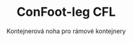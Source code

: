 ---
title: "ConFoot-leg CFL"
subtitle: "Kontejnerová noha pro rámové kontejnery"
mainImage: "/images/products/confoot-leg-cfl-main.jpg"
gallery:
  - "/images/products/confoot-leg-cfl-1.jpg"
  - "/images/products/confoot-leg-cfl-2.jpg"
  - "/images/products/confoot-leg-cfl-3.jpg"
shortDescription: "ConFoot-leg CFL je navržena speciálně pro rámové kontejnery, dokonale se přizpůsobí rámům, což umožňuje využití kontejnerů jako skladů pro kapaliny a další materiály."
technicalDescription: "Model CFL je navržen pro sférické kontejnery, které se používají k přepravě kapalin vyžadujících odolnost vůči vysokému tlaku, jelikož sférický tvar tlak nejlépe rozkládá, ale vyžaduje okolní rámy, aby byl kontejner přepravitelný."
videoID: "C2KwnEb-npU"
specifications:
  - name: "Hmotnost"
    value: "24 kg za nohu"
  - name: "Nosnost"
    value: "30 tun"
  - name: "Rozsah nastavení"
    value: "1 043 mm až 1 448 mm"
  - name: "Materiál"
    value: "Ocel nejvyšší kvality"
price: "3.600 EUR"
priceVAT: "4.356 EUR"
pricingNotes: "K dispozici jsou množstevní slevy. Kontaktujte nás pro více informací."
buyLink: "/contact"
howToUse: |
  1. Umístěte nohu CFL na roh rámu kontejneru
  2. Aktivujte zajišťovací mechanismus
  3. V případě potřeby nastavte výšku v rozsahu od 1 043 mm do 1 448 mm
  4. Opakujte pro všechny potřebné rohy
  5. Spusťte návěs a odjeďte, čímž necháte kontejner na nohou
benefits:
  - title: "Perfektní přizpůsobení rámu"
    description: "Navrženo tak, aby se dokonale přizpůsobilo rámům sférických kontejnerů"
  - title: "Skladování kapalin"
    description: "Umožňuje využití kontejnerů jako skladů pro kapaliny vyžadující odolnost vůči vysokému tlaku"
  - title: "Speciální design"
    description: "Navrženo specificky pro jedinečné požadavky rámových kontejnerů"
  - title: "Univerzální využití"
    description: "Vhodné pro různá odvětví vyžadující specializované skladování a manipulaci s kontejnery"
  - title: "Okamžitá mobilita"
    description: "Kontejnery jsou vždy připraveny k přesunu – stačí zařidit návěs pod kontejner a pokračovat v cestě"
  - title: "Optimalizace nákladů"
    description: "Optimalizuje náklady a využití času umožněním specializované manipulace s kontejnery bez dalšího vybavení"
articleContent: |
  ## Co je ConFoot-leg CFL?

  ConFoot-leg CFL je specializované řešení kontejnerových nohou navržené speciálně pro rámové kontejnery. Na rozdíl od standardních námořních kontejnerů, sférické kontejnery používané pro přepravu kapalin vyžadujících odolnost vůči vysokému tlaku potřebují kolem sebe rámy, aby byly přepravitelné, protože sférický tvar tlak nejlépe rozkládá. Model CFL je navržen tak, aby se dokonale přizpůsobil těmto rámům, což umožňuje použití těchto specializovaných kontejnerů jako skladovacích zařízení pro kapaliny a další materiály vyžadující odolnost vůči tlaku.

  ## Klíčové výhody pro specializovanou manipulaci s kontejnery

  ConFoot-leg CFL poskytuje významné provozní výhody pro firmy, které manipulují s rámovými kontejnery, zejména těmi používanými pro přepravu a skladování kapalin. Umožněním umístění těchto specializovaných kontejnerů na nohy lze vytvořit flexibilní skladovací řešení pro kapaliny a další materiály citlivé na tlak, aniž by byla nutná trvalá infrastruktura.

  Model CFL umožňuje firmám optimalizovat jejich operace se specializovanými kontejnery a poskytuje způsob, jak bezpečně podepřít rámové kontejnery během nakládání, vykládání a skladování. Tato univerzálnost činí z CFL ideální řešení pro odvětví spojená s přepravou a skladováním kapalin a dalších materiálů vyžadujících kontejnery odolné vůči tlaku.

  ## Jak to funguje

  ConFoot-leg CFL se bezpečně připevňuje k rámům specializovaných kontejnerů a poskytuje stabilní oporu, zatímco je kontejner připraven pro nakládání, vykládání nebo skladování. Nohy nabízejí nastavitelný rozsah od 1 043 mm do 1 448 mm, což umožňuje univerzální umístění v různých provozních prostředích. Každá noha váží 24 kg, což umožňuje jejich snadnou manipulaci, přičemž systém poskytuje značnou nosnost až 30 tun.

  Instalační proces je jednoduchý:
  1. Umístěte nohy CFL do rohů rámu kontejneru
  2. Aktivujte zajišťovací mechanismus k upevnění nohou
  3. Podle potřeby nastavte výšku dle vašich specifických požadavků
  4. Spusťte návěs a odjedete, čímž necháte kontejner bezpečně podepřený o nohy

  Když přijde čas přesunout kontejner, stačí zařidit návěs zpět pod něj, zajistit kontejner k návěsu, sejmout nohy a pokračovat v cestě.

  ## Aplikace ConFoot-leg CFL

  ### Chemický průmysl
  Chemický průmysl výrazně těží z možnosti CFL bezpečně podepřít kontejnery používané pro skladování a přepravu chemikálií a kapalných materiálů. Umožněním umístění těchto specializovaných kontejnerů na nohy mohou společnosti vytvářet flexibilní skladovací řešení, která zachovávají integritu materiálů citlivých na tlak, a zároveň optimalizovat využití prostoru.

  ### Ropný a plynárenský sektor
  Pro ropný a plynárenský sektor nabízí CFL cennou flexibilitu při manipulaci s kontejnery používanými pro různé ropné produkty. Schopnost bezpečně umístit tyto kontejnery na nohy umožňuje efektivnější nakládací a vykládací operace a také vytvoření dočasné skladovací kapacity během špičkových provozních období.

  ### Potravinářský a nápojový průmysl
  Potravinářský a nápojový průmysl může využít nohy CFL pro kontejnery používané při přepravě a skladování tekutých potravin. Stabilita a spolehlivost systému zajišťují, že tyto citlivé materiály mohou být bezpečně manipulovány a skladovány bez rizika kontaminace či poškození.

  ### Úprava a dodávka vody
  Provoz úpravy a dodávky vody může těžit z možnosti CFL podepřít kontejnery používané pro skladování a přepravu chemikálií pro úpravu vody a dalších kapalných materiálů. Tato schopnost umožňuje flexibilnější a efektivnější správu těchto nezbytných zdrojů.

  ## Technické specifikace

  - Nosnost: 30 tun
  - Hmotnost: 24 kg za nohu
  - Rozsah nastavení: 1 043 mm až 1 448 mm
  - Materiál: Ocel nejvyšší kvality s odolnou úpravou povrchu
  - Kompatibilita: Speciální rámové kontejnery, zejména ty určené pro přepravu kapalin

  ConFoot-leg CFL představuje specializované řešení pro manipulaci s rámovými kontejnery, které firmám nabízí způsob, jak optimalizovat procesy spojené se sférickými kontejnery určenými pro kapaliny a další materiály vyžadující odolnost vůči tlaku. Umožněním bezpečné podpory těchto specializovaných kontejnerů na nohou pomáhá CFL firmám dosáhnout vyšší efektivity a flexibility v manipulaci s kontejnery.
---
